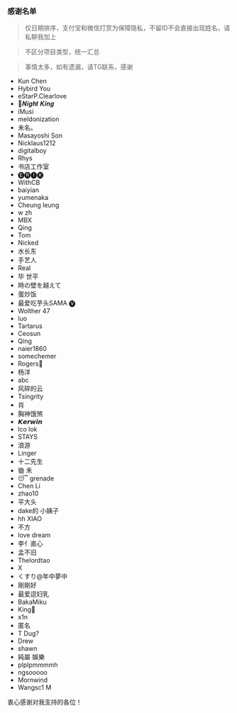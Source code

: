 ### 感谢名单

> 仅日期排序，支付宝和微信打赏为保障隐私，不留ID不会直接出现姓名，请私聊我加上

> 不区分项目类型，统一汇总

> 事情太多，如有遗漏，请TG联系，感谢

- Kun Chen
- Hybird You
- eStarP.Clearlove
- 💫𝑵𝒊𝒈𝒉𝒕 𝑲𝒊𝒏𝒈
- iMusi
- meldonization
- 未名。
- Masayoshi Son
- Nicklaus1212
- digitalboy
- Rhys
- 书店工作室
- 🅔🅡🅘🅚
- WithCB
- baiyian
- yumenaka
- Cheung leung
- w zh
- MBX
- Qing
- Tom
- Nicked
- 水长东
- 手艺人
- Real
- 毕 世平
- 時の壁を越えて
- 蛋炒饭
- 最爱吃芋头SAMA 🅥
- Wolther 47
- luo
- Tartarus
- Ceosun
- Qing
- naier1860
- somechemer
- Rogers
- 杨洋
- abc
- 风碎的云
- Tsingrity
- 肖
- 胸神饿煞
- 𝙆𝙚𝙧𝙬𝙞𝙣
- lco lok
- STAYS
- 浪游
- Linger
- 十二先生
- 锄 禾
- 😴 grenade
- Chen Li
- zhao10
- 平大头
- dake的 小姨子
- hh XIAO
- 不方
- love dream
- 李亻直心
- 孟不旧
- Thelordtao
- X
- くすり@年中夢中
- 剛剛好
- 最爱逗妇乳
- BakaMiku
- King👑
- x1n
- 匿名
- T Dug?
- Drew
- shawn
- 純屬 娛樂
- plplpmmmmh
- ngsooooo
- Mornwind
- Wangsc1 M

衷心感谢对我支持的各位！
